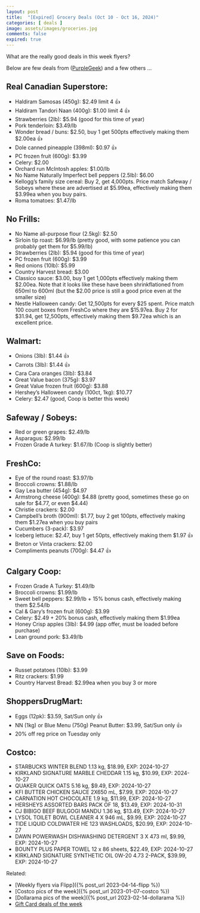 ```yaml
---
layout: post
title:  "[Expired] Grocery Deals (Oct 10 - Oct 16, 2024)"
categories: [ deals ]
image: assets/images/groceries.jpg
comments: false
expired: true
---
```


What are the really good deals in this week flyers?

Below are few deals from ([PurpleGeek](https://www.reddit.com/user/PurpleGeek/)) and a few others ...

## Real Canadian Superstore:
- Haldiram Samosas (450g): $2.49 limit 4 &#128077;
- Haldiram Tandori Naan (400g): $1.00 limit 4 &#128077;
- Strawberries (2lb): $5.94 (good for this time of year)
- Pork tenderloin: $3.49/lb
- Wonder bread / buns: $2.50, buy 1 get 500pts effectively making them $2.00ea &#128077;
- Dole canned pineapple (398ml): $0.97 &#128077;
- PC frozen fruit (600g): $3.99
- Celery: $2.00
- Orchard run McIntosh apples: $1.00/lb
- No Name Naturally Imperfect bell peppers (2.5lb): $6.00
- Kellogg’s family size cereal: Buy 2, get 4,000pts. Price match Safeway / Sobeys where these are advertised at $5.99ea, effectively making them $3.99ea when you buy pairs.
- Roma tomatoes: $1.47/lb

## No Frills:
- No Name all-purpose flour (2.5kg): $2.50
- Sirloin tip roast: $6.99/lb (pretty good, with some patience you can probably get them for $5.99/lb)
- Strawberries (2lb): $5.94 (good for this time of year)
- PC frozen fruit (600g): $3.99
- Red onions (10lb): $5.99
- Country Harvest bread: $3.00
- Classico sauce: $3.00, buy 1 get 1,000pts effectively making them $2.00ea. Note that it looks like these have been shrinkflationed from 650ml to 600ml (but the $2.00 price is still a good price even at the smaller size)
- Nestle Halloween candy: Get 12,500pts for every $25 spent. Price match 100 count boxes from FreshCo where they are $15.97ea. Buy 2 for $31.94, get 12,500pts, effectively making them $9.72ea which is an excellent price.

## Walmart:
- Onions (3lb): $1.44  &#128077;
- Carrots (3lb): $1.44  &#128077;
- Cara Cara oranges (3lb): $3.84
- Great Value bacon (375g): $3.97
- Great Value frozen fruit (600g): $3.88
- Hershey’s Halloween candy (100ct, 1kg): $10.77
- Celery: $2.47 (good, Coop is better this week)


## Safeway / Sobeys:
- Red or green grapes: $2.49/lb
- Asparagus: $2.99/lb
- Frozen Grade A turkey: $1.67/lb (Coop is slightly better)

## FreshCo:
- Eye of the round roast: $3.97/lb
- Broccoli crowns: $1.88/lb
- Gay Lea butter (454g): $4.97
- Armstrong cheese (400g): $4.88 (pretty good, sometimes these go on sale for $4.77, or even $4.44)
- Christie crackers: $2.00
- Campbell’s broth (900ml): $1.77, buy 2 get 100pts, effectively making them $1.27ea when you buy pairs
- Cucumbers (3-pack): $3.97
- Iceberg lettuce: $2.47, buy 1 get 50pts, effectively making them $1.97    &#128077;
- Breton or Vinta crackers: $2.00 
- Compliments peanuts (700g): $4.47  &#128077;


## Calgary Coop:
- Frozen Grade A Turkey: $1.49/lb
- Broccoli crowns: $1.99/lb
- Sweet bell peppers: $2.99/lb + 15% bonus cash, effectively making them $2.54/lb
- Cal & Gary’s frozen fruit (600g): $3.99
- Celery: $2.49 + 20% bonus cash, effectively making them $1.99ea
- Honey Crisp apples (3lb): $4.99 (app offer, must be loaded before purchase)
- Lean ground pork: $3.49/lb

## Save on Foods:
- Russet potatoes (10lb): $3.99
- Ritz crackers: $1.99
- Country Harvest Bread: $2.99ea when you buy 3 or more

## ShoppersDrugMart:
- Eggs (12pk): $3.59, Sat/Sun only &#128077;
- NN (1kg) or Blue Menu (750g) Peanut Butter: $3.99, Sat/Sun only &#128077;
- 20% off reg price on Tuesday only

## Costco:
- STARBUCKS WINTER BLEND 1.13 kg, $18.99, EXP: 2024-10-27
- KIRKLAND SIGNATURE MARBLE CHEDDAR 1.15 kg, $10.99, EXP: 2024-10-27
- QUAKER QUICK OATS 5.16 kg, $9.49, EXP: 2024-10-27
- KFI BUTTER CHICKEN SAUCE 2X650 mL, $7.99, EXP: 2024-10-27
- CARNATION HOT CHOCOLATE 1.9 kg, $11.99, EXP: 2024-10-27
- HERSHEYS ASSORTED BARS PACK OF 18, $13.49, EXP: 2024-10-31
- CJ BIBIGO BEEF BULGOGI MANDU 1.36 kg, $13.49, EXP: 2024-10-27
- LYSOL TOILET BOWL CLEANER 4 X 946 mL, $9.99, EXP: 2024-10-27
- TIDE LIQUID COLDWATER HE 123 WASHLOADS, $20.99, EXP: 2024-10-27
- DAWN POWERWASH DISHWASHING DETERGENT 3 X 473 ml, $9.99, EXP: 2024-10-27
- BOUNTY PLUS PAPER TOWEL 12 x 86 sheets, $22.49, EXP: 2024-10-27
- KIRKLAND SIGNATURE SYNTHETIC OIL 0W-20 4.73 2-PACK, $39.99, EXP: 2024-10-27

Related:
 - [Weekly flyers via Flipp]({% post_url 2023-04-14-flipp %})
 - [Costco pics of the week]({% post_url 2023-01-07-costco %})
 - [Dollarama pics of the week]({% post_url 2023-02-14-dollarama %})
 - [Gift Card deals of the week](https://forums.redflagdeals.com/various-retailers-gift-cards-deals-discounts-2024-2666408)

 